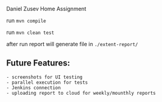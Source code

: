 Daniel Zusev Home Assignment 

run ``mvn compile``

run ``mvn clean test``

after run report will generate file in `./extent-report/`


## Future Features:
    - screenshots for UI testing
    - parallel execution for tests
    - Jenkins connection
    - uploading report to cloud for weekly/mounthly reports

